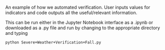 An example of how we automated verification. User inputs values for indicators and code
outputs all the useful/relevant information.

This can be run either in the Jupyter Notebook interface as a .ipynb or downloaded as a 
.py file and run by changing to the appropriate directory and typing
```
python Severe+Weather+Verification+Fall.py
```
